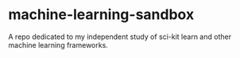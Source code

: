 # machine-learning-sandbox
A repo dedicated to my independent study of sci-kit learn and other machine learning frameworks.

